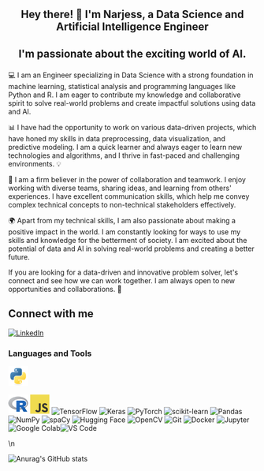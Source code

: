 

<!--
**narjessbencheikh/narjessbencheikh** is a ✨ _special_ ✨ repository because its `README.md` (this file) appears on your GitHub profile.

Here are some ideas to get you started:

- 🔭 I’m currently working on ...
- 🌱 I’m currently learning ...
- 👯 I’m looking to collaborate on ...
- 🤔 I’m looking for help with ...
- 💬 Ask me about ...
- 📫 How to reach me: ...
- 😄 Pronouns: ...
- ⚡ Fun fact: ...
-->
##  <p align="center"> Hey there! 👋 I'm Narjess, a Data Science and Artificial Intelligence Engineer </p>
##   <p align="center"> I'm passionate about the exciting world of AI. </p>

💻 I am an Engineer specializing in Data Science with a strong foundation in machine learning, statistical analysis and programming languages like Python and R.
I am eager to contribute my knowledge and collaborative spirit to solve real-world problems and create impactful solutions using data and AI.

📊 I have had the opportunity to work on various data-driven projects, which have honed my skills in data preprocessing, data visualization, and predictive modeling. I am a quick learner and always eager to learn new technologies and algorithms, and I thrive in fast-paced and challenging environments. 💡

🤝 I am a firm believer in the power of collaboration and teamwork. I enjoy working with diverse teams, sharing ideas, and learning from others' experiences. I have excellent communication skills, which help me convey complex technical concepts to non-technical stakeholders effectively. 

🌍 Apart from my technical skills, I am also passionate about making a positive impact in the world. I am constantly looking for ways to use my skills and knowledge for the betterment of society. I am excited about the potential of data and AI in solving real-world problems and creating a better future.

If you are looking for a data-driven and innovative problem solver, let's connect and see how we can work together. I am always open to new opportunities and collaborations. 🚀

## Connect with me

 <a href="https://www.linkedin.com/in/narjess-iben-cheikh/" target="_blank">
    <img src="https://www.vectorlogo.zone/logos/linkedin/linkedin-icon.svg" alt="LinkedIn" width="40" height="40" />
</a>

### Languages and Tools

  <img src="https://raw.githubusercontent.com/devicons/devicon/master/icons/python/python-original.svg" alt="Python" width="40" height="40"/> 
  
  <img src="https://raw.githubusercontent.com/devicons/devicon/master/icons/r/r-original.svg" alt="R" width="40" height="40"/> <img src="https://raw.githubusercontent.com/devicons/devicon/master/icons/javascript/javascript-original.svg" alt="JavaScript" width="40" height="40"/>
 <img src="https://www.vectorlogo.zone/logos/tensorflow/tensorflow-icon.svg" alt="TensorFlow" width="40" height="40"/> <img src="https://upload.wikimedia.org/wikipedia/commons/a/ae/Keras_logo.svg" alt="Keras" width="40" height="40"/> <img src="https://www.vectorlogo.zone/logos/pytorch/pytorch-icon.svg" alt="PyTorch" width="40" height="40"/> <img src="https://upload.wikimedia.org/wikipedia/commons/0/05/Scikit_learn_logo_small.svg" alt="scikit-learn" width="40" height="40"/> <img src="https://upload.wikimedia.org/wikipedia/commons/e/ed/Pandas_logo.svg" alt="Pandas" width="40" height="40"/> <img src="https://upload.wikimedia.org/wikipedia/commons/3/31/NumPy_logo_2020.svg" alt="NumPy" width="40" height="40"/> <img src="https://upload.wikimedia.org/wikipedia/commons/8/88/SpaCy_logo.svg" alt="spaCy" width="40" height="40"/> <img src="https://huggingface.co/front/assets/huggingface_logo.svg" alt="Hugging Face" width="40" height="40"/> <img src="https://www.vectorlogo.zone/logos/opencv/opencv-icon.svg" alt="OpenCV" width="40" height="40"/> <img src="https://www.vectorlogo.zone/logos/git-scm/git-scm-icon.svg" alt="Git" width="40" height="40"/> <img src="https://www.vectorlogo.zone/logos/docker/docker-icon.svg" alt="Docker" width="40" height="40"/> <img src="https://upload.wikimedia.org/wikipedia/commons/3/38/Jupyter_logo.svg" alt="Jupyter" width="40" height="40"/> <img src="https://upload.wikimedia.org/wikipedia/commons/thumb/d/d0/Google_Colaboratory_SVG_Logo.svg/512px-Google_Colaboratory_SVG_Logo.svg.png" alt="Google Colab" width="40" height="40" /><img src="https://img.icons8.com/fluent/48/000000/visual-studio-code-2019.png" alt="VS Code" width="40" height="40" />
  
    

\n

![Anurag's GitHub stats](https://github-readme-stats.vercel.app/api?username=narjessbencheikh&show_icons=true&theme=transparent)

